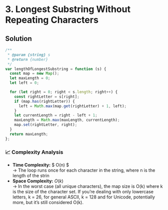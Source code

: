 # 3. Longest Substring Without Repeating Characters

## Solution

```javascript
/**
 * @param {string} s
 * @return {number}
 */
var lengthOfLongestSubstring = function (s) {
  const map = new Map();
  let maxLength = 0;
  let left = 0;

  for (let right = 0; right < s.length; right++) {
    const rightLetter = s[right];
    if (map.has(rightLetter)) {
      left = Math.max(map.get(rightLetter) + 1, left);
    }
    let currentLength = right - left + 1;
    maxLength = Math.max(maxLength, currentLength);
    map.set(rightLetter, right);
  }
  return maxLength;
};
```

### 📈 Complexity Analysis

- **Time Complexity:** $ O(n) $ <br>
  → The loop runs once for each character in the string, where n is the length of the strin
  <br>
- **Space Complexity:** $O(k)$ <br>
  → In the worst case (all unique characters), the map size is O(k) where k is the size of the character set. If you’re dealing with only lowercase letters, k = 26, for general ASCII, k = 128 and for Unicode, potentially more, but it’s still considered O(k).
